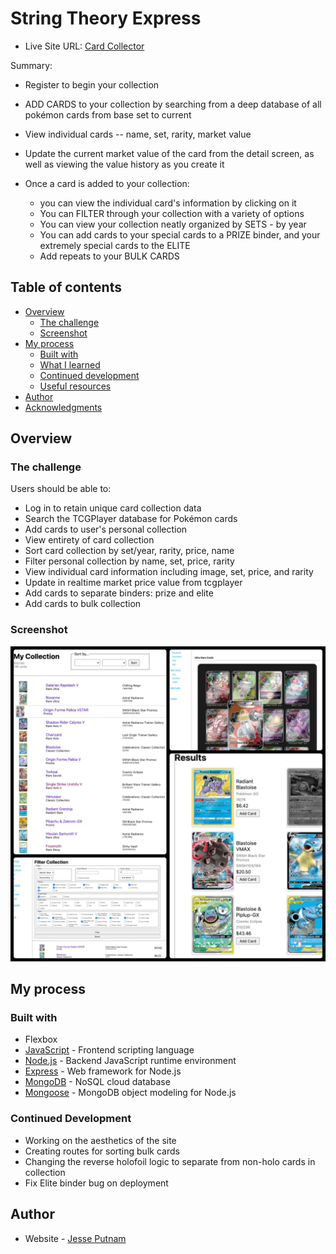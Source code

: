 # String Theory Express

- Live Site URL: [Card Collector](https://card-collector.onrender.com)

Summary:

- Register to begin your collection
- ADD CARDS to your collection by searching from a deep database of all pokémon cards from base set to current
- View individual cards -- name, set, rarity, market value
- Update the current market value of the card from the detail screen, as well as viewing the value history as you create it

- Once a card is added to your collection:
  - you can view the individual card's information by clicking on it
  - You can FILTER through your collection with a variety of options
  - You can view your collection neatly organized by SETS - by year
  - You can add cards to your special cards to a PRIZE binder, and your extremely special cards to the ELITE
  - Add repeats to your BULK CARDS

## Table of contents

- [Overview](#overview)
  - [The challenge](#the-challenge)
  - [Screenshot](#screenshot)
- [My process](#my-process)
  - [Built with](#built-with)
  - [What I learned](#what-i-learned)
  - [Continued development](#continued-development)
  - [Useful resources](#useful-resources)
- [Author](#author)
- [Acknowledgments](#acknowledgments)

## Overview

### The challenge

Users should be able to:

- Log in to retain unique card collection data
- Search the TCGPlayer database for Pokémon cards
- Add cards to user's personal collection
- View entirety of card collection
- Sort card collection by set/year, rarity, price, name
- Filter personal collection by name, set, price, rarity
- View individual card information including image, set, price, and rarity
- Update in realtime market price value from tcgplayer
- Add cards to separate binders: prize and elite
- Add cards to bulk collection

### Screenshot

![](./collage.jpg)

## My process

### Built with

- Flexbox
- [JavaScript](https://www.javascript.com/) - Frontend scripting language
- [Node.js](https://nodejs.dev/en/) - Backend JavaScript runtime environment
- [Express](https://expressjs.com/) - Web framework for Node.js
- [MongoDB](https://www.mongodb.com/) - NoSQL cloud database
- [Mongoose](https://mongoosejs.com/) - MongoDB object modeling for Node.js

### Continued Development

- Working on the aesthetics of the site
- Creating routes for sorting bulk cards
- Changing the reverse holofoil logic to separate from non-holo cards in collection
- Fix Elite binder bug on deployment

## Author

- Website - [Jesse Putnam](https://jessejputnam.com)
